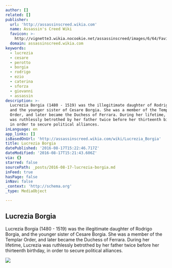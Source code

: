 ```yaml
---
author: []
related: []
publisher:
  url: 'http://assassinscreed.wikia.com'
  name: Assassin's Creed Wiki
  favicon: >-
    http://vignette3.wikia.nocookie.net/assassinscreed/images/6/64/Favicon.ico/revision/latest?cb=20071013200117
  domain: assassinscreed.wikia.com
keywords:
  - lucrezia
  - cesare
  - perotto
  - borgia
  - rodrigo
  - ezio
  - caterina
  - sforza
  - giovanni
  - assassin
description: >-
  Lucrezia Borgia (1480 - 1519) was the illegitimate daughter of Rodrigo Borgia,
  and the younger sister of Cesare Borgia. She was a member of the Templar
  Order, and later became the Duchess of Ferrara. During her lifetime, Lucrezia
  was ruthlessly betrothed by her father twice before her thirteenth birthday,
  in order to secure political alliances.
inLanguage: en
app_links: []
isBasedOnUrl: 'http://assassinscreed.wikia.com/wiki/Lucrezia_Borgia'
title: Lucrezia Borgia
datePublished: '2016-08-17T15:22:46.717Z'
dateModified: '2016-08-17T15:21:43.606Z'
via: {}
starred: false
sourcePath: _posts/2016-08-17-lucrezia-borgia.md
inFeed: true
hasPage: false
inNav: false
_context: 'http://schema.org'
_type: MediaObject

---
```

<article style=""><h1>Lucrezia Borgia</h1><p>Lucrezia Borgia (1480 - 1519) was the illegitimate daughter of Rodrigo Borgia, and the younger sister of Cesare Borgia. She was a member of the Templar Order, and later became the Duchess of Ferrara. During her lifetime, Lucrezia was ruthlessly betrothed by her father twice before her thirteenth birthday, in order to secure political alliances.</p><img src="http://vignette1.wikia.nocookie.net/assassinscreed/images/c/c8/ACB_Lucrezia_render.png/revision/latest?cb=20130406184549" /></article>